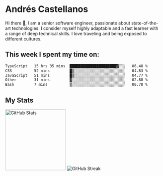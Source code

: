 # Andrés Castellanos

Hi there 👋, I am a senior software engineer, passionate about state-of-the-art technologies. I consider myself highly adaptable and a fast learner with a range of deep technical skills. I love traveling and being exposed to different cultures.

## This week I spent my time on:

<!--START_SECTION:waka-->

```txt
TypeScript   15 hrs 35 mins  █████████████████████▓░░░   86.48 %
CSS          52 mins         █▒░░░░░░░░░░░░░░░░░░░░░░░   04.83 %
JavaScript   51 mins         █▒░░░░░░░░░░░░░░░░░░░░░░░   04.77 %
Other        31 mins         ▓░░░░░░░░░░░░░░░░░░░░░░░░   02.88 %
Bash         7 mins          ▒░░░░░░░░░░░░░░░░░░░░░░░░   00.70 %
```

<!--END_SECTION:waka-->

## My Stats

<img height="195" src="https://github-readme-stats.vercel.app/api?username=andrescv&show_icons=true&theme=onedark&hide_border=true&card_width=495" alt="GitHub Stats" />

<img src="https://streak-stats.demolab.com?user=andrescv&theme=one-dark-pro&hide_border=true" alt="GitHub Streak" />
